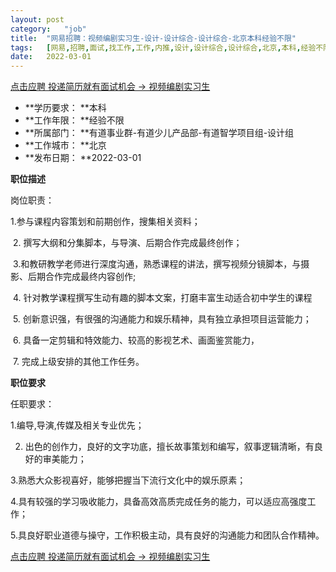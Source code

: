 ```yaml
---
layout:	post
category:	"job"
title:	"网易招聘：视频编剧实习生-设计-设计综合-设计综合-北京本科经验不限"
tags:	[网易,招聘,面试,找工作,工作,内推,设计,设计综合,设计综合,北京,本科,经验不限]
date:	2022-03-01
---
```


[点击应聘 投递简历就有面试机会 ->  视频编剧实习生](http://mobile.bole.netease.com/bole/boleDetail?id=30249&employeeId=346f03c3cda5f04c&key=all)



- **学历要求： **本科
- **工作年限： **经验不限
- **所属部门： **有道事业群-有道少儿产品部-有道智学项目组-设计组
- **工作城市： **北京
- **发布日期： **2022-03-01



**职位描述**

岗位职责：

1.参与课程内容策划和前期创作，搜集相关资料；

&nbsp;2. 撰写大纲和分集脚本，与导演、后期合作完成最终创作；

&nbsp;3.和教研教学老师进行深度沟通，熟悉课程的讲法，撰写视频分镜脚本，与摄影、后期合作完成最终内容创作;

&nbsp;4. 针对教学课程撰写生动有趣的脚本文案，打磨丰富生动适合初中学生的课程

&nbsp;5. 创新意识强，有很强的沟通能力和娱乐精神，具有独立承担项目运营能力；

&nbsp;6. 具备一定剪辑和特效能力、较高的影视艺术、画面鉴赏能力，

&nbsp;7. 完成上级安排的其他工作任务。



**职位要求**

任职要求：

1.编导,导演,传媒及相关专业优先；

2. 出色的创作力，良好的文字功底，擅长故事策划和编写，叙事逻辑清晰，有良好的审美能力；

3.熟悉大众影视喜好，能够把握当下流行文化中的娱乐原素；

4.具有较强的学习吸收能力，具备高效高质完成任务的能力，可以适应高强度工作；

5.具良好职业道德与操守，工作积极主动，具有良好的沟通能力和团队合作精神。



[点击应聘 投递简历就有面试机会 ->  视频编剧实习生](http://mobile.bole.netease.com/bole/boleDetail?id=30249&employeeId=346f03c3cda5f04c&key=all)
